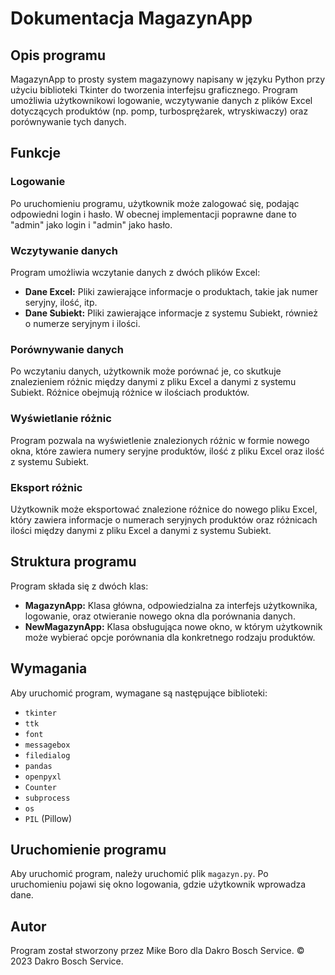 # Dokumentacja MagazynApp

## Opis programu

MagazynApp to prosty system magazynowy napisany w języku Python przy użyciu biblioteki Tkinter do tworzenia interfejsu graficznego. Program umożliwia użytkownikowi logowanie, wczytywanie danych z plików Excel dotyczących produktów (np. pomp, turbosprężarek, wtryskiwaczy) oraz porównywanie tych danych.

## Funkcje

### Logowanie

Po uruchomieniu programu, użytkownik może zalogować się, podając odpowiedni login i hasło. W obecnej implementacji poprawne dane to "admin" jako login i "admin" jako hasło.

### Wczytywanie danych

Program umożliwia wczytanie danych z dwóch plików Excel:
- **Dane Excel:** Pliki zawierające informacje o produktach, takie jak numer seryjny, ilość, itp.
- **Dane Subiekt:** Pliki zawierające informacje z systemu Subiekt, również o numerze seryjnym i ilości.

### Porównywanie danych

Po wczytaniu danych, użytkownik może porównać je, co skutkuje znalezieniem różnic między danymi z pliku Excel a danymi z systemu Subiekt. Różnice obejmują różnice w ilościach produktów.

### Wyświetlanie różnic

Program pozwala na wyświetlenie znalezionych różnic w formie nowego okna, które zawiera numery seryjne produktów, ilość z pliku Excel oraz ilość z systemu Subiekt.

### Eksport różnic

Użytkownik może eksportować znalezione różnice do nowego pliku Excel, który zawiera informacje o numerach seryjnych produktów oraz różnicach ilości między danymi z pliku Excel a danymi z systemu Subiekt.

## Struktura programu

Program składa się z dwóch klas:
- **MagazynApp:** Klasa główna, odpowiedzialna za interfejs użytkownika, logowanie, oraz otwieranie nowego okna dla porównania danych.
- **NewMagazynApp:** Klasa obsługująca nowe okno, w którym użytkownik może wybierać opcje porównania dla konkretnego rodzaju produktów.

## Wymagania

Aby uruchomić program, wymagane są następujące biblioteki:
- `tkinter`
- `ttk`
- `font`
- `messagebox`
- `filedialog`
- `pandas`
- `openpyxl`
- `Counter`
- `subprocess`
- `os`
- `PIL` (Pillow)

## Uruchomienie programu

Aby uruchomić program, należy uruchomić plik `magazyn.py`. Po uruchomieniu pojawi się okno logowania, gdzie użytkownik wprowadza dane.

## Autor

Program został stworzony przez Mike Boro dla Dakro Bosch Service. © 2023 Dakro Bosch Service.
